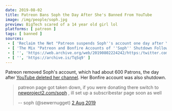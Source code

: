 ```yaml
---
date: 2019-08-02
title: Patreon Bans Soph the Day After She's Banned From YouTube
image: /img/people/soph.jpg
preview: BigTech scared of a 14 year old girl lol
platforms: [ patreon ]
tags: [ banned ]
sources:
 - [ 'Reclaim the Net "Patreon suspends Soph''s account one day after YouTube deleted her channel" by Tom Parker', 'https://reclaimthenet.org/soph-patreon-removed/' ]
 - [ 'The Mix "Patreon and Bonfire Accounts of ''Soph'' Shutdown Following YouTube Ban" by Spencer Baculi', 'https://www.themix.net/2019/08/patreon-and-bonfire-accounts-of-soph-shutdown-following-youtube-ban/' ]
 - [ '', 'https://web.archive.org/web/20190802224242/https:/twitter.com/sewernugget/status/1157417155471609856' ]
 - [ '', 'https://archive.is/TqSq9' ]
---
```


Patreon removed Soph's account, which had about 600 Patrons, the day after [YouTube deleted her channel](/events/youtube-bans-soph/).
Her Bonfire account was also shutdown.

> patreon page got taken down, if you were donating there switch to [newproject2.com/soph](http://newproject2.com/soph) , ill set up a subscribestar page soon as well
>
> -- soph (@sewernugget) [2 Aug 2019](https://web.archive.org/web/20190802224242/https:/twitter.com/sewernugget/status/1157417155471609856)
